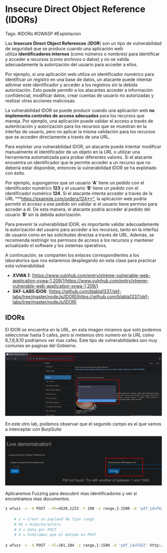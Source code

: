 # Insecure Direct Object Reference (IDORs)

Tags: #IDORs #OWASP #Explotacion 

Las **Insecure Direct Object References** (**IDOR**) son un tipo de vulnerabilidad de seguridad que se produce cuando una aplicación web utiliza **identificadores internos** (como números o nombres) para identificar y acceder a recursos (como archivos o datos) y no se valida adecuadamente la autorización del usuario para acceder a ellos.

Por ejemplo, si una aplicación web utiliza un identificador numérico para identificar un registro en una base de datos, un atacante puede intentar adivinar este identificador y acceder a los registros sin la debida autorización. Esto puede permitir a los atacantes acceder a información confidencial, modificar datos, crear cuentas de usuario no autorizadas y realizar otras acciones maliciosas.

La vulnerabilidad IDOR se puede producir cuando una aplicación web **no implementa controles de acceso adecuados** para los recursos que maneja. Por ejemplo, una aplicación puede validar el acceso a través de autenticación y autorización para los recursos que se muestran en la interfaz de usuario, pero no aplicar la misma validación para los recursos que se acceden directamente a través de una URL.

Para explotar una vulnerabilidad IDOR, un atacante puede intentar modificar manualmente el identificador de un objeto en la URL o utilizar una herramienta automatizada para probar diferentes valores. Si el atacante encuentra un identificador que le permite acceder a un recurso que no debería estar disponible, entonces la vulnerabilidad IDOR se ha explotado con éxito.

Por ejemplo, supongamos que un usuario ‘**A**‘ tiene un pedido con el identificador numérico **123** y el usuario ‘**B**‘ tiene un pedido con el identificador numérico **124**. Si el atacante intenta acceder a través de la URL “**https://example.com/orders/124**“, la aplicación web podría permitir el acceso a ese pedido sin validar si el usuario tiene permiso para acceder a él. De esta manera, el atacante podría acceder al pedido del usuario ‘**B**‘ sin la debida autorización.

Para prevenir la vulnerabilidad IDOR, es importante validar adecuadamente la autorización del usuario para acceder a los recursos, tanto en la interfaz de usuario como en las solicitudes directas a través de URL. Además, se recomienda restringir los permisos de acceso a los recursos y mantener actualizado el software y los sistemas operativos.

A continuación, se comparten los enlaces correspondientes a los laboratorios que nos estaremos desplegando en esta clase para practicar esta vulnerabilidad:

-   **XVWA 1**: [https://www.vulnhub.com/entry/xtreme-vulnerable-web-application-xvwa-1,209/](https://www.vulnhub.com/entry/xtreme-vulnerable-web-application-xvwa-1,209/)
-   **SKF-LABS IDOR**: [https://github.com/blabla1337/skf-labs/tree/master/nodeJs/IDOR](https://github.com/blabla1337/skf-labs/tree/master/nodeJs/IDOR)


## IDORs

El IDOR se encuentra en la URL, en esta imagen miramos que solo podemos seleccionar hasta 5 cafes, pero si metemos otro numero en la URL como 6,7,8,9,10 podríamos ver mas cafes. Este tipo de vulnerabilidades son muy comunes en paginas del Gobierno.

![](Pasted%20image%2020230520144708.png)


En este otro lab, podemos observar que el segundo campo es el que vamos a interceptar con BurpSuite

![](Pasted%20image%2020230520145641.png)

Aplicaremos Fuzzing para descubrir mas identificadores y ver si encontramos mas documentos.
```bash
❯ wfuzz -c -X POST --hh=4520,1233 -t 200 -z range,1-1500 -d 'pdf_id=FUZZ' http://localhost:5000/download

	# z = Crear un payload de tipo rango
	# hh = Hidecharacters
	# d = data por POST
	# X = Indicamos que el metodo es POST

❯ wfuzz -c -X POST --hl=101,104 -z range,1-1500 -d 'pdf_id=FUZZ' http://localhost:5000/download
```
